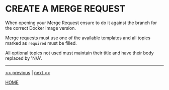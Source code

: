 # CREATE A MERGE REQUEST

When opening your Merge Request ensure to do it against the branch for the correct Docker image version.

Merge requests must use one of the available templates and all topics marked as `required` must be filled.

All optional topics not used must maintain their title and have their body replaced by 'N/A'.


---

[<< previous](create_branches.md) | [next >>](./../../AUTHOR.md)

[HOME](./../../README.md)

